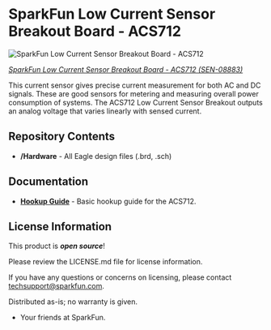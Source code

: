 SparkFun Low Current Sensor Breakout Board - ACS712
======================================================

![SparkFun Low Current Sensor Breakout Board - ACS712](https://cdn.sparkfun.com//assets/parts/2/1/5/6/08883-1.jpg)

[*SparkFun Low Current Sensor Breakout Board - ACS712 (SEN-08883)*](https://www.sparkfun.com/products/8883) 

This current sensor gives precise current measurement for both AC and DC signals. 
These are good sensors for metering and measuring overall power consumption of systems.
The ACS712 Low Current Sensor Breakout outputs an analog voltage that varies linearly with sensed current.

Repository Contents
-------------------
* **/Hardware** - All Eagle design files (.brd, .sch)

Documentation
--------------
* **[Hookup Guide](https://learn.sparkfun.com/tutorials/acs712-low-current-sensor-hookup-guide)** - Basic hookup guide for the ACS712.

License Information
-------------------

This product is _**open source**_! 

Please review the LICENSE.md file for license information. 

If you have any questions or concerns on licensing, please contact techsupport@sparkfun.com.

Distributed as-is; no warranty is given.

- Your friends at SparkFun.

_<COLLABORATION CREDIT>_
